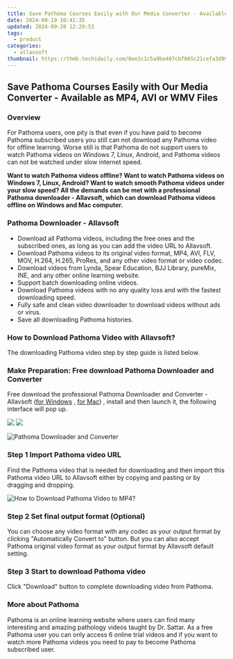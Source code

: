 ```yaml
---
title: Save Pathoma Courses Easily with Our Media Converter - Available as MP4, AVI or WMV Files
date: 2024-09-19 10:41:35
updated: 2024-09-20 12:29:53
tags:
  - product
categories:
  - allavsoft
thumbnail: https://thmb.techidaily.com/0ee1c1c5a9be407cbf065c21cefa3d097b024c8bd5c0bbace26a3b7cf94a12be.jpg
---
```


## Save Pathoma Courses Easily with Our Media Converter - Available as MP4, AVI or WMV Files

### Overview

For Pathoma users, one pity is that even if you have paid to become Pathoma subscribed users you still can not download any Pathoma video for offline learning. Worse still is that Pathoma do not support users to watch Pathoma videos on Windows 7, Linux, Android, and Pathoma videos can not be watched under slow internet speed.

**Want to watch Pathoma videos offline? Want to watch Pathoma videos on Windows 7, Linux, Android? Want to watch smooth Pathoma videos under your slow speed? All the demands can be met with a professional Pathoma downloader - Allavsoft, which can download Pathoma videos offline on Windows and Mac computer.**

### Pathoma Downloader - Allavsoft

* Download all Pathoma videos, including the free ones and the subscribed ones, as long as you can add the video URL to Allavsoft.
* Download Pathoma videos to its original video format, MP4, AVI, FLV, MOV, H.264, H.265, ProRes, and any other video format or video codec.
* Download videos from Lynda, Spear Education, BJJ Library, pureMix, INE, and any other online learning website.
* Support batch downloading online videos.
* Download Pathoma videos with no any quality loss and with the fastest downloading speed.
* Fully safe and clean video downloader to download videos without ads or virus.
* Save all downloading Pathoma histories.

### How to Download Pathoma Video with Allavsoft?

The downloading Pathoma video step by step guide is listed below.

### Make Preparation: Free download Pathoma Downloader and Converter

Free download the professional Pathoma Downloader and Converter - Allavsoft ([for Windows](https://tools.techidaily.com/allavsoft/products/) , [for Mac](https://tools.techidaily.com/allavsoft/products/)) , install and then launch it, the following interface will pop up.

[![](https://www.allavsoft.com/how-to/../images/how-to/free-download-win.jpg)](https://tools.techidaily.com/allavsoft/products/) [![](https://www.allavsoft.com/how-to/../images/how-to/free-download-mac.jpg)](https://tools.techidaily.com/allavsoft/products/)

![Pathoma Downloader and Converter](https://www.allavsoft.com/how-to/../images/allavsoft/screen-shot-600.jpg)

### Step 1 Import Pathoma video URL

Find the Pathoma video that is needed for downloading and then import this Pathoma video URL to Allavsoft either by copying and pasting or by dragging and dropping.

![How to Download Pathoma Video to MP4?](https://www.allavsoft.com/how-to/../images/how-to/download-rtmp-video/download-rtmp-video.jpg)

### Step 2 Set final output format (Optional)

You can choose any video format with any codec as your output format by clicking "Automatically Convert to" button. But you can also accept Pathoma original video format as your output format by Allavsoft default setting.

### Step 3 Start to download Pathoma video

Click "Download" button to complete downloading video from Pathoma.

### More about Pathoma

Pathoma is an online learning website where users can find many interesting and amazing pathology videos taught by Dr. Sattar. As a free Pathoma user you can only access 6 online trial videos and if you want to watch more Pathoma videos you need to pay to become Pathoma subscribed user.

<ins class="adsbygoogle"
     style="display:block"
     data-ad-format="autorelaxed"
     data-ad-client="ca-pub-7571918770474297"
     data-ad-slot="1223367746"></ins>



<ins class="adsbygoogle"
     style="display:block"
     data-ad-client="ca-pub-7571918770474297"
     data-ad-slot="8358498916"
     data-ad-format="auto"
     data-full-width-responsive="true"></ins>
